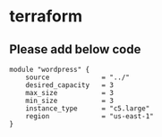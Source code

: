 # terraform

## Please add below code
```
module "wordpress" {
    source             = "../"
    desired_capacity   = 3
    max_size           = 3
    min_size           = 3
    instance_type      = "c5.large"
    region             = "us-east-1"
}
```
